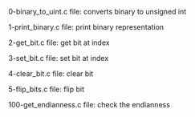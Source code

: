 0-binary_to_uint.c file: converts binary to unsigned int

1-print_binary.c file: print binary representation

2-get_bit.c file: get bit at index

3-set_bit.c file: set bit at index

4-clear_bit.c file: clear bit

5-flip_bits.c file: flip bit

100-get_endianness.c file: check the endianness
